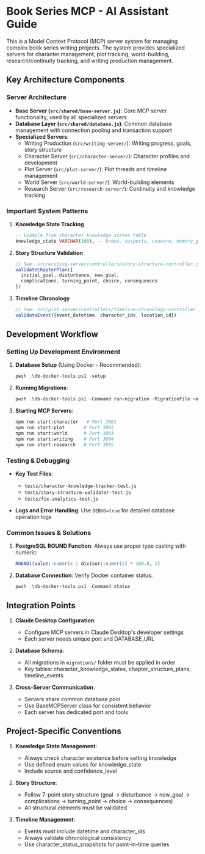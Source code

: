 # Book Series MCP - AI Assistant Guide

This is a Model Context Protocol (MCP) server system for managing complex book series writing projects. The system provides specialized servers for character management, plot tracking, world-building, research/continuity tracking, and writing production management.

## Key Architecture Components

### Server Architecture
- **Base Server (`src/shared/base-server.js`)**: Core MCP server functionality, used by all specialized servers
- **Database Layer (`src/shared/database.js`)**: Common database management with connection pooling and transaction support
- **Specialized Servers**:
  - Writing Production (`src/writing-server/`): Writing progress, goals, story structure
  - Character Server (`src/character-server/`): Character profiles and development
  - Plot Server (`src/plot-server/`): Plot threads and timeline management
  - World Server (`src/world-server/`): World-building elements
  - Research Server (`src/research-server/`): Continuity and knowledge tracking

### Important System Patterns

1. **Knowledge State Tracking**
   ```sql
   -- Example from character_knowledge_states table
   knowledge_state VARCHAR(100), -- knows, suspects, unaware, memory_gap, knows_with_oz_protection
   ```

2. **Story Structure Validation**
   ```javascript
   // See: src/writing-server/controllers/story-structure-controller.js
   validateChapterPlan({
     initial_goal, disturbance, new_goal,
     complications, turning_point, choice, consequences
   })
   ```

3. **Timeline Chronology**
   ```javascript
   // See: src/plot-server/controllers/timeline-chronology-controller.js
   validateEvent({event_datetime, character_ids, location_id})
   ```

## Development Workflow

### Setting Up Development Environment

1. **Database Setup** (Using Docker - Recommended):
   ```powershell
   pwsh .\db-docker-tools.ps1 -setup
   ```

2. **Running Migrations**:
   ```powershell
   pwsh .\db-docker-tools.ps1 -Command run-migration -MigrationFile <migration_file>
   ```

3. **Starting MCP Servers**:
   ```bash
   npm run start:character   # Port 3001
   npm run start:plot       # Port 3002
   npm run start:world      # Port 3003
   npm run start:writing    # Port 3004
   npm run start:research   # Port 3005
   ```

### Testing & Debugging

- **Key Test Files**:
  - `tests/character-knowledge-tracker-test.js`
  - `tests/story-structure-validator-test.js`
  - `tests/fix-analytics-test.js`

- **Logs and Error Handling**: Use `DEBUG=true` for detailed database operation logs

### Common Issues & Solutions

1. **PostgreSQL ROUND Function**: Always use proper type casting with numeric:
   ```sql
   ROUND((value::numeric / divisor::numeric) * 100.0, 2)
   ```

2. **Database Connection**: Verify Docker container status:
   ```powershell
   pwsh .\db-docker-tools.ps1 -Command status
   ```

## Integration Points

1. **Claude Desktop Configuration**:
   - Configure MCP servers in Claude Desktop's developer settings
   - Each server needs unique port and DATABASE_URL

2. **Database Schema**:
   - All migrations in `migrations/` folder must be applied in order
   - Key tables: character_knowledge_states, chapter_structure_plans, timeline_events

3. **Cross-Server Communication**:
   - Servers share common database pool
   - Use BaseMCPServer class for consistent behavior
   - Each server has dedicated port and tools

## Project-Specific Conventions

1. **Knowledge State Management**:
   - Always check character existence before setting knowledge
   - Use defined enum values for knowledge_state
   - Include source and confidence_level

2. **Story Structure**:
   - Follow 7-point story structure (goal → disturbance → new_goal → complications → turning_point → choice → consequences)
   - All structural elements must be validated

3. **Timeline Management**:
   - Events must include datetime and character_ids
   - Always validate chronological consistency
   - Use character_status_snapshots for point-in-time queries
